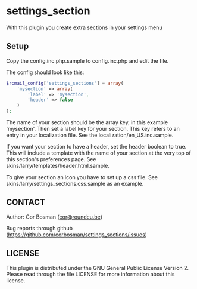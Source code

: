 settings_section
=================

With this plugin you create extra sections in your settings menu

Setup
-----
Copy the config.inc.php.sample to config.inc.php and edit the file.

The config should look like this:

```php
$rcmail_config['settings_sections'] = array(
    'mysection' => array(
        'label' => 'mysection',
        'header' => false
    )
);
```

The name of your section should be the array key, in this example 'mysection'.
Then set a label key for your section. This key refers to an entry in your localization file. See the localization/en_US.inc.sample.

If you want your section to have a header, set the header boolean to true. This will include a template with the name of your section at the very top of this section's preferences page. See skins/larry/templates/header.html.sample.

To give your section an icon you have to set up a css file. See skins/larry/settings_sections.css.sample as an example.

CONTACT
-------
Author:   Cor Bosman (cor@roundcu.be)

Bug reports through github (https://github.com/corbosman/settings_sections/issues)

LICENSE
-------

This plugin is distributed under the GNU General Public License Version 2.
Please read through the file LICENSE for more information about this license.